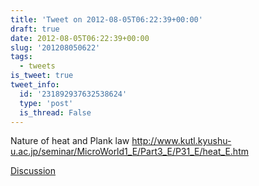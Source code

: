 ```yaml
---
title: 'Tweet on 2012-08-05T06:22:39+00:00'
draft: true
date: 2012-08-05T06:22:39+00:00
slug: '201208050622'
tags:
  - tweets
is_tweet: true
tweet_info:
  id: '231892937632538624'
  type: 'post'
  is_thread: False
---
```




Nature of heat and Plank law <http://www.kutl.kyushu-u.ac.jp/seminar/MicroWorld1_E/Part3_E/P31_E/heat_E.htm>

[Discussion](https://x.com/sytelus/status/231892937632538624)
